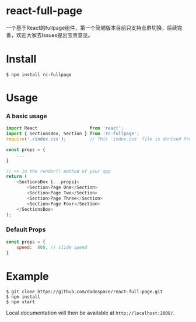 # react-full-page
一个基于React的fullpage组件，第一个简陋版本目前只支持全屏切换，后续完善，欢迎大家去Issues提出宝贵意见。

# Install
    
    $ npm install rc-fullpage

# Usage

### A basic usage
```javascript
import React                    from 'react';
import { SectionsBox, Section } from 'rc-fullpage';
require('./index.css');         // This 'index.css' file is derived from the root directory

const props = {
    ...
}

// => in the render() method of your app
return (
    <SectionsBox {...props}>
        <Section>Page One</Section>
        <Section>Page Two</Section>
        <Section>Page Three</Section>
        <Section>Page Four</Section>
    </SectionsBox>
);

```

### Default Props
```javascript
const props = {
    speed:  800, // slide speed
}
```

# Example

    $ git clone https://github.com/dodospace/react-full-page.git
    $ npm install
    $ npm start

Local documentation will then be available at `http://localhost:2008/`.
